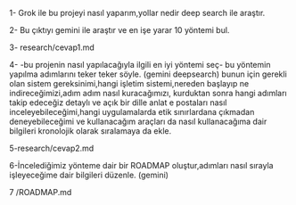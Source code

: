 1- Grok ile bu projeyi nasıl yaparım,yollar nedir deep search ile araştır.

2- Bu çıktıyı gemini ile araştır ve en işe yarar 10 yöntemi bul.

3- research/cevap1.md

4- -bu projenin nasıl yapılacağıyla ilgili en iyi yöntemi seç- bu yöntemin yapılma adımlarını teker teker söyle. (gemini deepsearch)
bunun için gerekli olan sistem gereksinimi,hangi işletim sistemi,nereden başlayıp ne indireceğimizi,adım adım nasıl kuracağımızı,
kurduktan sonra hangi adımları takip edeceğiz detaylı ve açık bir dille anlat
e postaları nasıl inceleyebileceğimi,hangi uygulamalarda etik sınırlardana çıkmadan
deneyebileceğimi ve kullanacağım araçları da nasıl kullanacağıma dair bilgileri kronolojik olarak
sıralamaya da ekle.

5-research/cevap2.md

6-İncelediğimiz yönteme dair bir ROADMAP oluştur,adımları nasıl sırayla işleyeceğime dair bilgileri düzenle. (gemini)

7 /ROADMAP.md

